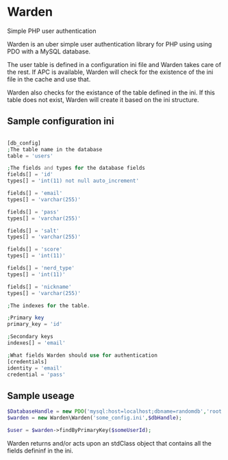 Warden
======

Simple PHP user authentication

Warden is an uber simple user authentication library for PHP using using PDO
with a MySQL database. 


The user table is defined in a configuration ini file and Warden takes care of
the rest. If APC is available, Warden will check for the existence of the ini
file in the cache and use that.

Warden also checks for the existance of the table defined in the ini. If this
table does not exist, Warden will create it based on the ini structure.


Sample configuration ini
------------------------
```php

[db_config]
;The table name in the database
table = 'users'

;The fields and types for the database fields
fields[] = 'id'
types[] = 'int(11) not null auto_increment'

fields[] = 'email'
types[] = 'varchar(255)'

fields[] = 'pass'
types[] = 'varchar(255)'

fields[] = 'salt'
types[] = 'varchar(255)'

fields[] = 'score'
types[] = 'int(11)'

fields[] = 'nerd_type'
types[] = 'int(11)'

fields[] = 'nickname'
types[] = 'varchar(255)'

;The indexes for the table.

;Primary key
primary_key = 'id'

;Secondary keys
indexes[] = 'email'

;What fields Warden should use for authentication
[credentials]
identity = 'email'
credential = 'pass'
```

Sample useage
-------------

```php
$DatabaseHandle = new PDO('mysql:host=localhost;dbname=randomdb','root', '');
$warden = new Warden\Warden('some_config.ini',$dbHandle);

$user = $warden->findByPrimaryKey($someUserId);
```

Warden returns and/or acts upon an stdClass object that contains all the fields
defininf in the ini.


